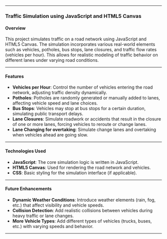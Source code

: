
---

### Traffic Simulation using JavaScript and HTML5 Canvas

#### Overview

This project simulates traffic on a road network using JavaScript and HTML5 Canvas. The simulation incorporates various real-world elements such as vehicles, potholes, bus stops, lane closures, and traffic flow rates (vehicles per hour). This allows for realistic modeling of traffic behavior on different lanes under varying road conditions.

---

#### Features

- **Vehicles per Hour**: Control the number of vehicles entering the road network, adjusting traffic density dynamically.
- **Potholes**: Potholes are randomly generated or manually added to lanes, affecting vehicle speed and lane choices.
- **Bus Stops**: Vehicles may stop at bus stops for a certain duration, simulating public transport delays.
- **Lane Closures**: Simulate roadwork or accidents that result in the closure of one or more lanes, forcing vehicles to reroute or change lanes.
- **Lane Changing for overtaking**: Simulate change lanes and overtaking when vehicles ahead are going slow.

---

#### Technologies Used

- **JavaScript**: The core simulation logic is written in JavaScript.
- **HTML5 Canvas**: Used for rendering the road network and vehicles.
- **CSS**: Basic styling for the simulation interface (if applicable).

---

#### Future Enhancements

- **Dynamic Weather Conditions**: Introduce weather elements (rain, fog, etc.) that affect visibility and vehicle speeds.
- **Collision Detection**: Add realistic collisions between vehicles during heavy traffic or lane changes.
- **More Vehicle Types**: Add different types of vehicles (trucks, buses, etc.) with varying speeds and behavior.

---